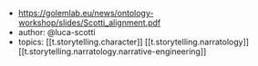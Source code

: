
- https://golemlab.eu/news/ontology-workshop/slides/Scotti_alignment.pdf
- author: @luca-scotti
- topics: [[t.storytelling.character]] [[t.storytelling.narratology]] [[t.storytelling.narratology.narrative-engineering]]